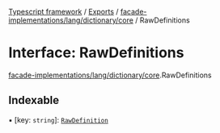 [Typescript framework](../index.md) / [Exports](../modules.md) / [facade-implementations/lang/dictionary/core](../modules/facade_implementations_lang_dictionary_core.md) / RawDefinitions

# Interface: RawDefinitions

[facade-implementations/lang/dictionary/core](../modules/facade_implementations_lang_dictionary_core.md).RawDefinitions

## Indexable

▪ [key: `string`]: [`RawDefinition`](../modules/facade_implementations_lang_dictionary_core.md#rawdefinition)
